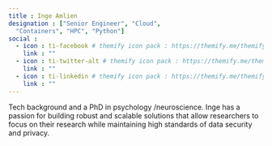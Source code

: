 ```yaml
---
title : Inge Amlien
designation : ["Senior Engineer", "Cloud",
  "Containers", "HPC", "Python"]
social :
  - icon : ti-facebook # themify icon pack : https://themify.me/themify-icons
    link : ""
  - icon : ti-twitter-alt # themify icon pack : https://themify.me/themify-icons
    link : ""
  - icon : ti-linkedin # themify icon pack : https://themify.me/themify-icons
    link : ""
---
```


Tech background and a PhD in psychology /neuroscience. 
Inge has a passion for building robust and scalable solutions that allow researchers to focus on their research while maintaining high standards of data security and privacy.
